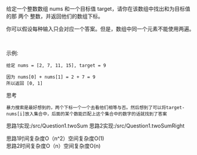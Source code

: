 给定一个整数数组 nums 和一个目标值 target，请你在该数组中找出和为目标值的那 两个 整数，并返回他们的数组下标。

你可以假设每种输入只会对应一个答案。但是，数组中同一个元素不能使用两遍。

 

示例:

    给定 nums = [2, 7, 11, 15], target = 9

    因为 nums[0] + nums[1] = 2 + 7 = 9
    所以返回 [0, 1]

思考

    暴力搜索是最好想到的，两个下标一个一个去看他们相等与否。然后想到了可以将target-nums[i]放入集合中，后面的某个数能匹配上这个集合中的数字的话就找到了答案

思路1实现:/src/Question1.twoSum
思路2实现:/src/Question1.twoSumRight

思路1时间复杂度O（n^2）空间复杂度O(1)   
思路2时间复杂度O（n）空间复杂度O(n)